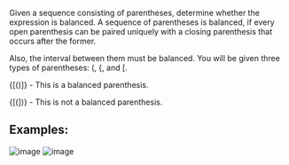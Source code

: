 Given a sequence consisting of parentheses, determine whether the expression is balanced. A sequence of parentheses is balanced, if every open parenthesis can be paired uniquely with a closing parenthesis that occurs after the former. 

Also, the interval between them must be balanced. You will be given three types of parentheses: (, {, and [.

{[()]} - This is a balanced parenthesis.

{[(])} - This is not a balanced parenthesis.

## Examples:

![image](https://user-images.githubusercontent.com/45227327/212744473-3ef56060-55e2-4767-b9bd-4d5aae1a6351.png)
![image](https://user-images.githubusercontent.com/45227327/212744545-e87d757d-f7e5-4e16-9653-47cb169f9122.png)
